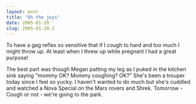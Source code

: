 ```yaml
---
layout: post
title: "Oh the joys"
date: 2005-01-20
slug: 2005-01-20-2
---
```


To have a gag reflex so sensitive that if I cough to hard and too much I might throw up.  At least when I threw up while pregnant I had a  great purpose!

The best part was though Megan patting my leg as I puked in the kitchen sink saying &quot;mommy  OK?  Mommy coughing? OK?&quot;  She&apos;s been a trouper today since I feel so yucky.  I haven&apos;t wanted to do much but she&apos;s cuddled and watched a Nova Special on the Mars rovers and Shrek.  Tomorrow - Cough or not - we&apos;re going to the park.

